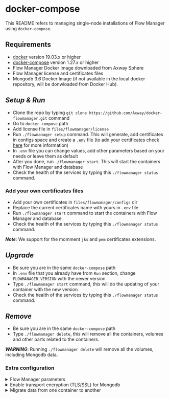 # docker-compose

This README refers to managing single-node installations of Flow Manager using `docker-compose`.

## Requirements

* [docker](https://docs.docker.com/engine/install/) version 19.03.x or higher
* [docker-compose](https://docs.docker.com/compose/install/) version 1.27.x or higher
* Flow Manager Docker Image downloaded from Axway Sphere
* Flow Manager license and certificates files
* Mongodb 3.6 Docker Image (if not available in the local docker repository, will be donwloaded from Docker Hub).

## ***Setup & Run***

* Clone the repo by typing `git clone https://github.com/Axway/docker-flowmanager.git` command
* Go to `docker-compose` path
* Add license file in `files/flowmanager/license`
* Run `./flowmanager setup` command. This will generate, add certificates in configs space and create a `.env` file (to add your certificates check [here](#add-your-own-certificates-files) for more information)
* In `.env` file you can change values, add other parameters based on your needs or leave them as default
* After you done, run `./flowmanager start`. This will start the containers with Flow Manager and database
* Check the health of the services by typing this `./flowmanager status` command.

### Add your own certificates files

* Add your own certificates in `files/flowmanager/configs` dir
* Replace the current certificates name with yours in `.env` file
* Run `./flowmanager start` command to start the containers with Flow Manager and database
* Check the health of the services by typing this `./flowmanager status` command.

***Note***: We support for the momment `jks` and `pem` certificates extensions.

## ***Upgrade***

* Be sure you are in the same `docker-compose` path
* In `.env` file that you already have from `Run` section, change `FLOWMANAGER_VERSION` with the newer version
* Type `./flowmanager start` command, this will do the updating of your container with the new version
* Check the health of the services by typing this `./flowmanager status` command.

## ***Remove***

* Be sure you are in the same `docker-compose` path
* Type `./flowmanager delete`, this will remove all the containers, volumes and other parts related to the containers.

***WARNING***: Running `./flowmanager delete`  will remove all the volumes, including Mongodb data.

### Extra configuration

<details>
  <summary>Flow Manager parameters</summary>

The file `env.template` contains basic fields that can be configured at Flow Manager start. The extended list can be consulted below. In order to add a new parameter, simply add it in your `.env` file and will be considered at Flow Manager.

All active Environment variables/parameters for Flow Manager, including all the services required to run can be found [here](../docs/parameters.md).
</details>

<details>
  <summary>Enable transport encryption (TLS/SSL) for Mongodb</summary>

Encrypt all of Mongodb’s network traffic. TLS/SSL ensures that Mongodb network traffic is only readable by the intended client.

* Go to `docker-compose/files/mongo/config` path
* Uncomment `ssl` block from `mongod.conf` file
* Bring or generate certificate files in path you already are
* Change value of `CAFile` and `PEMKeyFile` parameters with yours (only name of certificate files)
* Save it
* Run `./flowmanager start` command in case you run Mongodb for the first time  or `./flowmanager restart mongodb` in case you already have Mongodb up.

</details>

<details>
  <summary>Migrate data from one container to another</summary>

  Steps to move your current data from an existing container (that uses a custom docker image) to new container (that uses an official docker image) can be found [here](../docs/migrate_data_mongodb.md).

</details>
